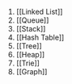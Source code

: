 1. [[Linked List]]
2. [[Queue]]
3. [[Stack]]
4. [[Hash Table]]
5. [[Tree]]
6. [[Heap]]
7. [[Trie]]
8. [[Graph]]
